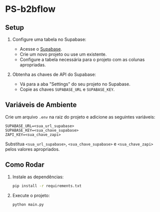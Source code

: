 # PS-b2bflow

## Setup

1. Configure uma tabela no Supabase:
   - Acesse o [Supabase](https://supabase.com/).
   - Crie um novo projeto ou use um existente.
   - Configure a tabela necessária para o projeto com as colunas apropriadas.

2. Obtenha as chaves de API do Supabase:
   - Vá para a aba "Settings" do seu projeto no Supabase.
   - Copie as chaves `SUPABASE_URL` e `SUPABASE_KEY`.

## Variáveis de Ambiente

Crie um arquivo `.env` na raiz do projeto e adicione as seguintes variáveis:

```
SUPABASE_URL=<sua_url_supabase>
SUPABASE_KEY=<sua_chave_supabase>
ZAPI_KEY=<sua_chave_zapi>
```

Substitua `<sua_url_supabase>`, `<sua_chave_supabase>` e `<sua_chave_zapi>` pelos valores apropriados.

## Como Rodar

1. Instale as dependências:
   ```bash
   pip install -r requirements.txt
   ```

2. Execute o projeto:
   ```bash
   python main.py
   ```